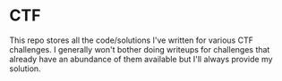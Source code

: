 # CTF

This repo stores all the code/solutions I've written for various CTF
challenges. I generally won't bother doing writeups for challenges that already
have an abundance of them available but I'll always provide my solution.
